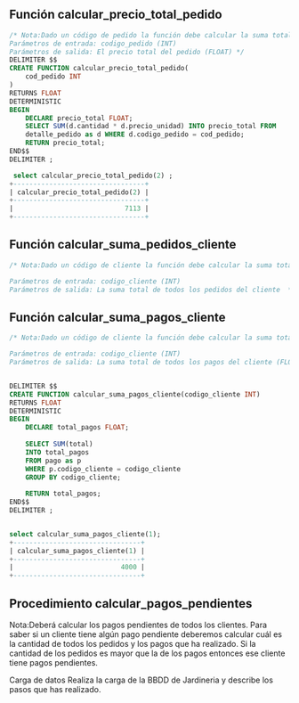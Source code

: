 ## Función calcular_precio_total_pedido
```sql
/* Nota:Dado un código de pedido la función debe calcular la suma total del pedido. Tenga en cuenta que un pedido puede contener varios productos diferentes y varias cantidades de cada producto.
Parámetros de entrada: codigo_pedido (INT)
Parámetros de salida: El precio total del pedido (FLOAT) */
DELIMITER $$
CREATE FUNCTION calcular_precio_total_pedido(
    cod_pedido INT
)
RETURNS FLOAT
DETERMINISTIC
BEGIN
    DECLARE precio_total FLOAT;
    SELECT SUM(d.cantidad * d.precio_unidad) INTO precio_total FROM
    detalle_pedido as d WHERE d.codigo_pedido = cod_pedido;
    RETURN precio_total;
END$$
DELIMITER ;

 select calcular_precio_total_pedido(2) ;
+---------------------------------+
| calcular_precio_total_pedido(2) |
+---------------------------------+
|                            7113 |
+---------------------------------+

```
## Función calcular_suma_pedidos_cliente

```sql
/* Nota:Dado un código de cliente la función debe calcular la suma total de todos los pedidos realizados por el cliente. Deberá hacer uso de la función calcular_precio_total_pedido que ha desarrollado en el apartado anterior.

Parámetros de entrada: codigo_cliente (INT)
Parámetros de salida: La suma total de todos los pedidos del cliente  */

```
## Función calcular_suma_pagos_cliente
```sql
/* Nota:Dado un código de cliente la función debe calcular la suma total de los pagos realizados por ese cliente.

Parámetros de entrada: codigo_cliente (INT)
Parámetros de salida: La suma total de todos los pagos del cliente (FLOAT) */


DELIMITER $$
CREATE FUNCTION calcular_suma_pagos_cliente(codigo_cliente INT) 
RETURNS FLOAT
DETERMINISTIC
BEGIN
    DECLARE total_pagos FLOAT;
    
    SELECT SUM(total)
    INTO total_pagos
    FROM pago as p
    WHERE p.codigo_cliente = codigo_cliente
    GROUP BY codigo_cliente;
    
    RETURN total_pagos;
END$$
DELIMITER ;


select calcular_suma_pagos_cliente(1);
+--------------------------------+
| calcular_suma_pagos_cliente(1) |
+--------------------------------+
|                           4000 |
+--------------------------------+

```
## Procedimiento calcular_pagos_pendientes

Nota:Deberá calcular los pagos pendientes de todos los clientes. Para saber si un cliente tiene algún pago pendiente deberemos calcular cuál es la cantidad de todos los pedidos y los pagos que ha realizado. Si la cantidad de los pedidos es mayor que la de los pagos entonces ese cliente tiene pagos pendientes.

Carga de datos
Realiza la carga de la BBDD de Jardineria y describe los pasos que has realizado.
